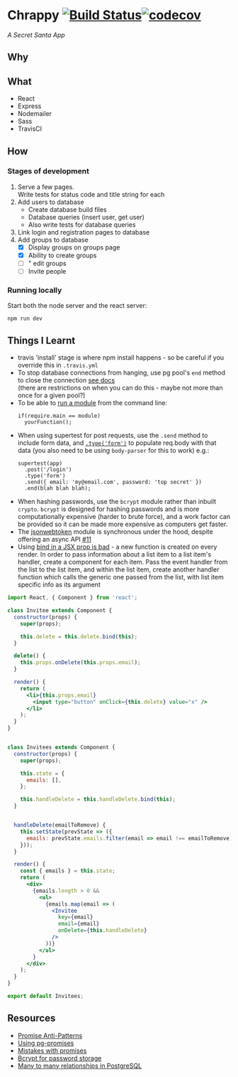 # Chrappy [![Build Status](https://travis-ci.org/dangerdak/chrappjs.svg?branch=master)](https://travis-ci.org/dangerdak/chrappjs)[![codecov](https://codecov.io/gh/dangerdak/chrappjs/branch/master/graph/badge.svg)](https://codecov.io/gh/dangerdak/chrappjs)
_A Secret Santa App_

## Why
## What
* React
* Express
* Nodemailer
* Sass
* TravisCI

## How
### Stages of development
1. Serve a few pages.  
   Write tests for status code and title string for each
2. Add users to database
   * Create database build files
   * Database queries (insert user, get user)
   * Also write tests for database queries
3. Link login and registration pages to database
4. Add groups to database
   - [x] Display groups on groups page
   - [x] Ability to create groups
   - [ ] " edit groups
   - [ ] Invite people

### Running locally
Start both the node server and the react server:
```
npm run dev
```

## Things I Learnt
* travis 'install' stage is where npm install happens - so be careful if
  you override this in `.travis.yml`
* To stop database connections from hanging, use pg pool's `end` method to close the connection [see docs](https://node-postgres.com/api/pool#pool-end)  
  (there are restrictions on when you can do this - maybe not more than once
  for a given pool?)
* To be able to [run
  a module](http://coding.pstodulka.com/2014/10/22/node-modules-as-cli/) from the command line:  
  ```
  if(require.main == module)
    yourFunction();
  ```
* When using supertest for post requests, use the `.send` method to include
  form data, and
  [`.type('form')`](https://github.com/visionmedia/supertest/issues/168#issuecomment-73205931) to populate req.body with that data (you also
  need to be using `body-parser` for this to work) e.g.:
  ```
  supertest(app)
    .post('/login')
    .type('form')
    .send({ email: 'my@email.com', password: 'top secret' })
    .end(blah blah blah);
  ```
* When hashing passwords, use the `bcrypt` module rather than inbuilt `crypto`.
  `bcrypt` is designed for hashing passwords and is more computationally
  expensive (harder to brute force), and a work factor can be provided so it can be made more expensive
  as computers get faster.
* The [jsonwebtoken](https://www.npmjs.com/package/jsonwebtoken) module is synchronous under the hood, despite offering an
  async API [#11](https://github.com/auth0/node-jsonwebtoken/issues/111)
* Using [bind in a JSX prop is
  bad](https://github.com/yannickcr/eslint-plugin-react/blob/master/docs/rules/jsx-no-bind.md) - a new function is created on every render.
  In order to pass information about a list item to a list item's handler,
  create a component for each item. Pass the event handler from the list to the
  list item, and within the list item, create another handler function which
  calls the generic one passed from the list, with list item specific info as
  its argument

```jsx
import React, { Component } from 'react';

class Invitee extends Component {
  constructor(props) {
    super(props);

    this.delete = this.delete.bind(this);
  }

  delete() {
    this.props.onDelete(this.props.email);
  }

  render() {
    return (
      <li>{this.props.email}
        <input type="button" onClick={this.delete} value="x" />
      </li>
    );
  }
}


class Invitees extends Component {
  constructor(props) {
    super(props);

    this.state = {
      emails: [],
    };

    this.handleDelete = this.handleDelete.bind(this);
  }


  handleDelete(emailToRemove) {
    this.setState(prevState => ({
      emails: prevState.emails.filter(email => email !== emailToRemove),
    }));
  }

  render() {
    const { emails } = this.state;
    return (
      <div>
        {emails.length > 0 &&
          <ul>
            {emails.map(email => (
              <Invitee
                key={email}
                email={email}
                onDelete={this.handleDelete}
              />
            ))}
          </ul>
        }
      </div>
    );
  }
}

export default Invitees;
```

## Resources
* [Promise Anti-Patterns](http://taoofcode.net/promise-anti-patterns/)
* [Using pg-promises](https://stackoverflow.com/a/44737312/3652070)
* [Mistakes with
  promises](https://pouchdb.com/2015/05/18/we-have-a-problem-with-promises.html)
* [Bcrypt for password
  storage](https://drive.google.com/file/d/0BxXF_LZcFnS5ODM0dElWYmtmMWc/view)
* [Many to many relationships in PostgreSQL](https://stackoverflow.com/questions/9789736/how-to-implement-a-many-to-many-relationship-in-postgresql)
